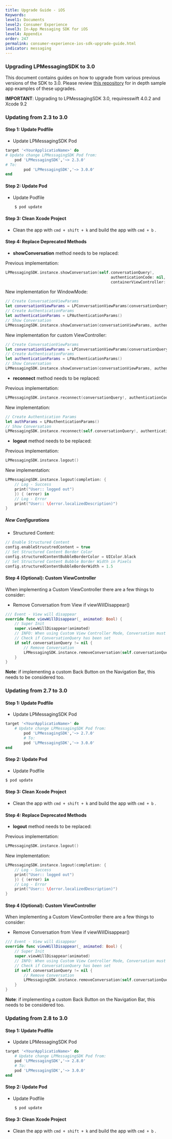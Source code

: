 ```yaml
---
title: Upgrade Guide - iOS
Keywords:
level1: Documents
level2: Consumer Experience
level3: In-App Messaging SDK for iOS
level4: Appendix
order: 247
permalink: consumer-experience-ios-sdk-upgrade-guide.html
indicator: messaging
---
```


### Upgrading LPMessagingSDK to 3.0

This document contains guides on how to upgrade from various previous versions of the SDK to 3.0. Please review [this repository](https://github.com/LivePersonInc/Upgrade_examples_to_SDK3.0) for in depth sample app examples of these upgrades.

**IMPORTANT**: Upgrading to LPMessagingSDK 3.0, requiresswift 4.0.2 and Xcode 9.2

### Updating from 2.3 to 3.0

#### Step 1: Update Podfile

* Update LPMessagingSDK Pod

```ruby
target '<YourApplicatioName>' do
# Update change LPMessagingSDK Pod from:
	pod 'LPMessagingSDK','~> 2.3.0'
# To:
	  	pod 'LPMessagingSDK','~> 3.0.0'
end
```

#### Step 2: Update Pod

* Update Podfile

```sh
    $ pod update
```

#### Step 3: Clean Xcode Project

* Clean the app with `cmd + shift + k` and build the app with `cmd + b` .


#### Step 4: Replace Deprecated Methods

* **showConversation** method needs to be replaced:

Previous implementation:

```swift
LPMessagingSDK.instance.showConversation(self.conversationQuery!,
                                              authenticationCode: nil,
                                              containerViewController: nil)
```

New implementation for WindowMode:

```swift
// Create ConversationViewParams
let conversationViewParams = LPConversationViewParams(conversationQuery: self.conversationQuery!, containerViewController: nil, isViewOnly: false)
// Create AuthenticationParams
let authenticationParams = LPAuthenticationParams()
// Show Conversation
LPMessagingSDK.instance.showConversation(conversationViewParams, authenticationParams: authenticationParams)
```

New implementation for custom ViewController:

```swift
// Create ConversationViewParams
let conversationViewParams = LPConversationViewParams(conversationQuery: self.conversationQuery!, containerViewController: viewController, isViewOnly: false)
// Create AuthenticationParams
let authenticationParams = LPAuthenticationParams()
// Show Conversation
LPMessagingSDK.instance.showConversation(conversationViewParams, authenticationParams: authenticationParams)
```

* **reconnect** method needs to be replaced:

Previous implementation:

```swift
LPMessagingSDK.instance.reconnect(conversationQuery!, authenticationCode: "")
```

New implementation:

```swift
// Create Authentication Params
let authParams = LPAuthenticationParams()
// Show Conversation
LPMessagingSDK.instance.reconnect(self.conversationQuery!, authenticationParams: authParams
```  	

* **logout** method needs to be replaced:

Previous implementation:

```swift
LPMessagingSDK.instance.logout()
```

New implementation:

```swift
LPMessagingSDK.instance.logout(completion: {
	// Log - Success
	print("User:: logged out")
  	}) { (error) in
	// Log - Error
	print("User:: \(error.localizedDescription)")
}
```

##### New Configurations
* Structured Content:

```swift
// Enable Structured Content
config.enableStrucutredContent = true
// Set Structured Content Border Color
config.structuredContentBubbleBorderColor = UIColor.black
// Set Structured Content Bubble Border Width in Pixels
config.structuredContentBubbleBorderWidth = 1.5
```


#### Step 4 (Optional): Custom ViewController

When implementing a Custom ViewController there are a few things to consider:

 * Remove Conversation from View if viewWillDisappear()

```swift
/// Event - View will disappear
override func viewWillDisappear(_ animated: Bool) {
    // Super Init
    super.viewWillDisappear(animated)
    // INFO: When using Custom View Controller Mode, Conversation must be remove when leaving the App, if the Conversation View is the current screen
    // Check if ConversationQuery has been set
    if self.conversationQuery != nil {
        // Remove Conversation
        LPMessagingSDK.instance.removeConversation(self.conversationQuery!)
    }
}
```

**Note**: if implementing a custom Back Button on the Navigation Bar, this needs to be considered too.



### Updating from 2.7 to 3.0

#### Step 1: Update Podfile

  * Update LPMessagingSDK Pod

```ruby
target '<YourApplicatioName>' do
	# Update change LPMessagingSDK Pod from:
	   	pod 'LPMessagingSDK','~> 2.7.0'
 	  	# To:
 	  	pod 'LPMessagingSDK','~> 3.0.0'
end
```

#### Step 2: Update Pod

* Update Podfile

```sh
$ pod update
```

#### Step 3: Clean Xcode Project

* Clean the app with `cmd + shift + k` and build the app with `cmd + b` .


#### Step 4: Replace Deprecated Methods

* **logout** method needs to be replaced:

Previous implementation:

```swift
LPMessagingSDK.instance.logout()
```

New implementation:

```swift
LPMessagingSDK.instance.logout(completion: {
	// Log - Success
	print("User:: logged out")
  	}) { (error) in
	// Log - Error
	print("User:: \(error.localizedDescription)")
}
```

#### Step 4 (Optional): Custom ViewController

When implementing a Custom ViewController there are a few things to consider:

 * Remove Conversation from View if viewWillDisappear()

```swift
/// Event - View will disappear
override func viewWillDisappear(_ animated: Bool) {
    // Super Init
    super.viewWillDisappear(animated)
    // INFO: When using Custom View Controller Mode, Conversation must be remove when leaving the App, if the Conversation View is the current screen
    // Check if ConversationQuery has been set
    if self.conversationQuery != nil {
        // Remove Conversation
        LPMessagingSDK.instance.removeConversation(self.conversationQuery!)
    }
}
```

**Note**: if implementing a custom Back Button on the Navigation Bar, this needs to be considered too.



### Updating from 2.8 to 3.0

#### Step 1: Update Podfile

  * Update LPMessagingSDK Pod

```ruby
target '<YourApplicatioName>' do
	# Update change LPMessagingSDK Pod from:
	pod 'LPMessagingSDK','~> 2.8.0'
	# To:
	pod 'LPMessagingSDK','~> 3.0.0'
end
```

#### Step 2: Update Pod

* Update Podfile

```sh
    $ pod update
```

#### Step 3: Clean Xcode Project

* Clean the app with `cmd + shift + k` and build the app with `cmd + b` .
